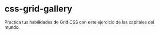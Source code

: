 # css-grid-gallery
Practica tus habilidades de Grid CSS con este ejercicio de las capitales del mundo.
